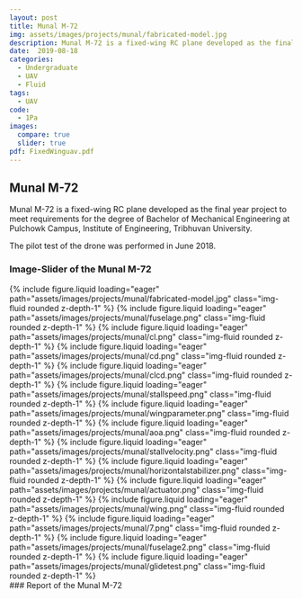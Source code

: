 ```yaml
---
layout: post
title: Munal M-72
img: assets/images/projects/munal/fabricated-model.jpg
description: Munal M-72 is a fixed-wing RC plane developed as the final year project to meet requirements for the degree of Bachelor of Mechanical Engineering at Pulchowk Campus, Institute of Engineering, Tribhuvan University. The pilot test of the drone was performed in June 2018.
date:  2019-08-18
categories:
  - Undergraduate
  - UAV
  - Fluid 
tags:
  - UAV
code:
  - 1Pa
images:
  compare: true
  slider: true
pdf: FixedWinguav.pdf
---
```

## Munal M-72

Munal M-72 is a fixed-wing RC plane developed as the final year project to meet requirements for the degree of Bachelor of Mechanical Engineering at Pulchowk Campus, Institute of Engineering, Tribhuvan University.

The pilot test of the drone was performed in June 2018.

### Image-Slider of the Munal M-72
    
<swiper-container keyboard="true" navigation="true" pagination="true" pagination-clickable="true" pagination-dynamic-bullets="true" rewind="true">
  <swiper-slide>{% include figure.liquid loading="eager" path="assets/images/projects/munal/fabricated-model.jpg" class="img-fluid rounded z-depth-1" %}</swiper-slide>
  <swiper-slide>{% include figure.liquid loading="eager" path="assets/images/projects/munal/fuselage.png" class="img-fluid rounded z-depth-1" %}</swiper-slide>
  <swiper-slide>{% include figure.liquid loading="eager" path="assets/images/projects/munal/cl.png" class="img-fluid rounded z-depth-1" %}</swiper-slide>
  <swiper-slide>{% include figure.liquid loading="eager" path="assets/images/projects/munal/cd.png" class="img-fluid rounded z-depth-1" %}</swiper-slide>
  <swiper-slide>{% include figure.liquid loading="eager" path="assets/images/projects/munal/clcd.png" class="img-fluid rounded z-depth-1" %}</swiper-slide>
  <swiper-slide>{% include figure.liquid loading="eager" path="assets/images/projects/munal/stallspeed.png" class="img-fluid rounded z-depth-1" %}</swiper-slide>
  <swiper-slide>{% include figure.liquid loading="eager" path="assets/images/projects/munal/wingparameter.png" class="img-fluid rounded z-depth-1" %}</swiper-slide>
  <swiper-slide>{% include figure.liquid loading="eager" path="assets/images/projects/munal/aoa.png" class="img-fluid rounded z-depth-1" %}</swiper-slide>
  <swiper-slide>{% include figure.liquid loading="eager" path="assets/images/projects/munal/stallvelocity.png" class="img-fluid rounded z-depth-1" %}</swiper-slide>
  <swiper-slide>{% include figure.liquid loading="eager" path="assets/images/projects/munal/horizontalstabilizer.png" class="img-fluid rounded z-depth-1" %}</swiper-slide>
  <swiper-slide>{% include figure.liquid loading="eager" path="assets/images/projects/munal/actuator.png" class="img-fluid rounded z-depth-1" %}</swiper-slide>
  <swiper-slide>{% include figure.liquid loading="eager" path="assets/images/projects/munal/wing.png" class="img-fluid rounded z-depth-1" %}</swiper-slide>
  <swiper-slide>{% include figure.liquid loading="eager" path="assets/images/projects/munal/7.png" class="img-fluid rounded z-depth-1" %}</swiper-slide>
  <swiper-slide>{% include figure.liquid loading="eager" path="assets/images/projects/munal/fuselage2.png" class="img-fluid rounded z-depth-1" %}</swiper-slide>
  <swiper-slide>{% include figure.liquid loading="eager" path="assets/images/projects/munal/glidetest.png" class="img-fluid rounded z-depth-1" %}</swiper-slide>
</swiper-container>

<br>
### Report of the Munal M-72

<div class="resume-pdf">
    <object data="{{ page.pdf | prepend: 'assets/pdf/' | relative_url}}" width="100%" height="825" type="application/pdf"></object>
</div>


    
  
    
